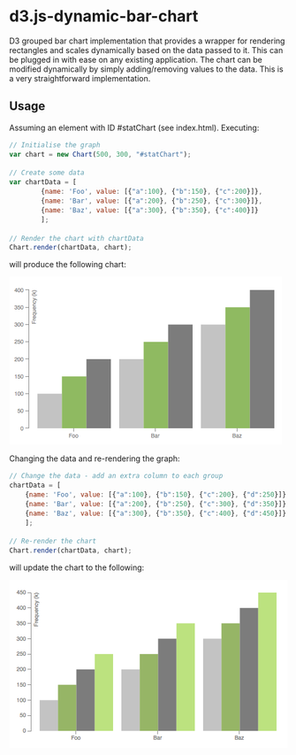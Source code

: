# d3.js-dynamic-bar-chart

D3 grouped bar chart implementation that provides a wrapper for rendering rectangles and scales dynamically based on the data passed to it. This can be plugged in with ease on any existing application. The chart can be modified dynamically by simply adding/removing values to the data. This is a very straightforward implementation.

## Usage

Assuming an element with ID #statChart (see index.html). Executing:

```js
// Initialise the graph
var chart = new Chart(500, 300, "#statChart");

// Create some data
var chartData = [
		{name: 'Foo', value: [{"a":100}, {"b":150}, {"c":200}]}, 
		{name: 'Bar', value: [{"a":200}, {"b":250}, {"c":300}]}, 
		{name: 'Baz', value: [{"a":300}, {"b":350}, {"c":400}]}
		];	
						      
// Render the chart with chartData
Chart.render(chartData, chart);
```
will produce the following chart:

![alt tag](./imgs/chart1.png)

Changing the data and re-rendering the graph:

```js
// Change the data - add an extra column to each group
chartData = [
	{name: 'Foo', value: [{"a":100}, {"b":150}, {"c":200}, {"d":250}]}, 
	{name: 'Bar', value: [{"a":200}, {"b":250}, {"c":300}, {"d":350}]}, 
	{name: 'Baz', value: [{"a":300}, {"b":350}, {"c":400}, {"d":450}]}
	];	
						      
// Re-render the chart
Chart.render(chartData, chart);
```

will update the chart to the following:

![alt tag](./imgs/chart2.png)
